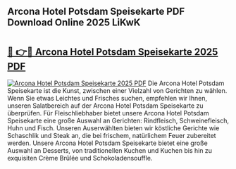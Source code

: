## Arcona Hotel Potsdam Speisekarte PDF Download Online 2025 LiKwK

# <h2><a href="http://gc8g08.nevu.top/?p=Arcona+Hotel+Potsdam+Speisekarte">🔗 👉🔴 Arcona Hotel Potsdam Speisekarte 2025 PDF</a></h2>

[![Arcona Hotel Potsdam Speisekarte 2025 PDF](https://i.imgur.com/dBaPXMq.png)](http://gc8g08.nevu.top/?p=Arcona+Hotel+Potsdam+Speisekarte)
Die Arcona Hotel Potsdam Speisekarte ist die Kunst, zwischen einer Vielzahl von Gerichten zu wählen. Wenn Sie etwas Leichtes und Frisches suchen, empfehlen wir Ihnen, unseren Salatbereich auf der Arcona Hotel Potsdam Speisekarte zu überprüfen. Für Fleischliebhaber bietet unsere Arcona Hotel Potsdam Speisekarte eine große Auswahl an Gerichten: Rindfleisch, Schweinefleisch, Huhn und Fisch. Unseren Auserwählten bieten wir köstliche Gerichte wie Schaschlik und Steak an, die bei frischem, natürlichem Feuer zubereitet werden. Unsere Arcona Hotel Potsdam Speisekarte bietet eine große Auswahl an Desserts, von traditionellen Kuchen und Kuchen bis hin zu exquisiten Crème Brûlée und Schokoladensouffle.
